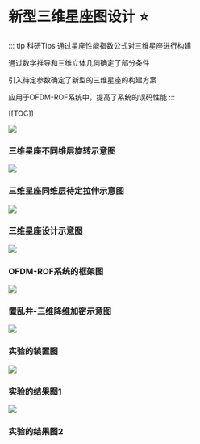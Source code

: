 <!--
 * @Author: 41
 * @Date: 2023-04-01 20:16:41
 * @LastEditors: 41
 * @LastEditTime: 2023-04-01 23:35:43
 * @Description: 
-->
# 新型三维星座图设计 :star:
::: tip 科研Tips
通过星座性能指数公式对三维星座进行构建

通过数学推导和三维立体几何确定了部分条件

引入待定参数确定了新型的三维星座的构建方案

应用于OFDM-ROF系统中，提高了系统的误码性能
:::

[[TOC]]

<img src="/Hundred-refining-into-Immortals/research/3dqam/rotation.jpg">
<h3 style="textAlign:center;">三维星座不同维层旋转示意图</h3>

<img src="/Hundred-refining-into-Immortals/research/3dqam/para.jpg">
<h3 style="textAlign:center;">三维星座同维层待定拉伸示意图</h3>

<img src="/Hundred-refining-into-Immortals/research/3dqam/three-con.jpg">
<h3 style="textAlign:center;">三维星座设计示意图</h3>

<img src="/Hundred-refining-into-Immortals/research/3dqam/kuangjia.jpg">
<h3 style="textAlign:center;">OFDM-ROF系统的框架图</h3>

<img src="/Hundred-refining-into-Immortals/research/3dqam/threetotwo.jpg">
<h3 style="textAlign:center;">置乱井-三维降维加密示意图</h3>

<img src="/Hundred-refining-into-Immortals/research/3dqam/zhuangzhi.jpg">
<h3 style="textAlign:center;">实验的装置图</h3>

<img src="/Hundred-refining-into-Immortals/research/3dqam/snr.jpg">
<h3 style="textAlign:center;">实验的结果图1</h3>

<img src="/Hundred-refining-into-Immortals/research/3dqam/ans.jpg">
<h3 style="textAlign:center;">实验的结果图2</h3>









